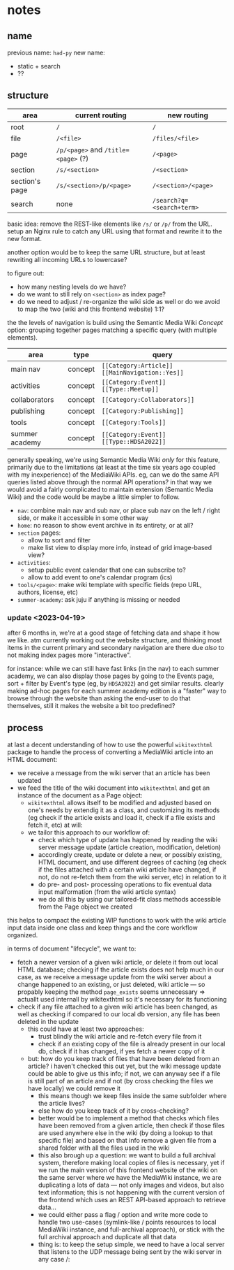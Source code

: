 # notes

## name

previous name: `had-py`
new name: 

  - static + search
  - ??

## structure

| area           | current routing                     | new routing               |
|----------------|-------------------------------------|---------------------------|
| root           | `/`                                 | `/`                       |
| file           | `/<file>`                           | `/files/<file>`           |
| page           | `/p/<page>` and `/title=<page>` (?) | `/<page>`                 |
| section        | `/s/<section>`                      | `/<section>`              |
| section's page | `/s/<section>/p/<page>`             | `/<section>/<page>`       |
| search         | none                                | `/search?q=<search+term>` |

basic idea: remove the REST-like elements like `/s/` or `/p/` from the URL. setup an Nginx rule to catch any URL using that format and rewrite it to the new format.

another option would be to keep the same URL structure, but at least rewriting all incoming URLs to lowercase?

to figure out:

- how many nesting levels do we have?
- do we want to still rely on `<section>` as index page?
- do we need to adjust / re-organize the wiki side as well or do we avoid to map the two (wiki and this frontend website) 1:1?

the the levels of navigation is build using the Semantic Media Wiki *Concept* option: grouping together pages matching a specific query (with multiple elements).

| area                  | type    | query                                          |
|-----------------------|---------|------------------------------------------------|
| main nav              | concept | `[[Category:Article]] [[MainNavigation::Yes]]` |
| activities            | concept | `[[Category:Event]] [[Type::Meetup]]`          |
| collaborators         | concept | `[[Category:Collaborators]]`                   |
| publishing            | concept | `[[Category:Publishing]]`                      |
| tools                 | concept | `[[Category:Tools]]`                           |
| summer academy <year> | concept | `[[Category:Event]] [[Type::HDSA2022]]`        |

generally speaking, we're using Semantic Media Wiki *only* for this feature, primarily due to the limitations (at least at the time six years ago coupled with my inexperience) of the MediaWiki APIs. eg, can we do the same API queries listed above through the normal API operations? in that way we would avoid a fairly complicated to maintain extension (Semantic Media Wiki) and the code would be maybe a little simpler to follow.

- `nav`: combine main nav and sub nav, or place sub nav on the left / right side, or make it accessible in some other way
- `home`: no reason to show event archive in its entirety, or at all?
- `section` pages:
  - allow to sort and filter
  - make list view to display more info, instead of grid image-based view?
- `activities`: 
  - setup public event calendar that one can subscribe to?
  - allow to add event to one's calendar program (ics)
- `tools/<page>`: make wiki template with specific fields (repo URL, authors, license, etc)
- `summer-academy`: ask juju if anything is missing or needed

### update <2023-04-19>

after 6 months in, we're at a good stage of fetching data and shape it how we like. atm currently working out the website structure, and thinking most items in the current primary and secondary navigation are there due *also* to not making index pages more "interactive". 

for instance: while we can still have fast links (in the nav) to each summer academy, we can also display those pages by going to the Events page, sort + filter by Event's type (eg, by `HDSA2022`) and get similar results. clearly making ad-hoc pages for each summer academy edition is a "faster" way to browse through the website than asking the end-user to do that themselves, still it makes the website a bit too predefined?

## process

at last a decent understanding of how to use the powerful `wikitexthtml` package to handle the process of converting a MediaWiki article into an HTML document:

- we receive a message from the wiki server that an article has been updated
- we feed the title of the wiki document into `wikitexthtml` and get an instance of the document as a Page object:
  - `wikitexthtml` allows itself to be modified and adjusted based on one's needs by extendig it as a class, and customizing its methods (eg check if the article exists and load it, check if a file exists and fetch it, etc) at will:
  - we tailor this approach to our workflow of:
    - check which type of update has happened by reading the wiki server message update (article creation, modification, deletion)
    - accordingly create, update or delete a new, or possibly existing, HTML document, and use different degrees of caching (eg check if the files attached with a certain wiki article have changed, if not, do not re-fetch them from the wiki server, etc) in relation to it
    - do pre- and post- processing operations to fix eventual data input malformation (from the wiki article syntax)
    - we do all this by using our tailored-fit class methods accessible from the Page object we created
    
this helps to compact the existing WIP functions to work with the wiki article input data inside one class and keep things and the core workflow organized.
    
in terms of document "lifecycle", we want to:

- fetch a newer version of a given wiki article, or delete it from out local HTML database; checking if the article exists does not help much in our case, as we receive a message update from the wiki server about a change happened to an existing, or just deleted, wiki article — so propably keeping the method `page_exists` seems unnecessary => actuallt used internall by wikitexthtml so it's necessary for its functioning
- check if any file attached to a given wiki article has been changed, as well as checking if compared to our local db version, any file has been deleted in the update
  - this could have at least two approaches:
    - trust blindly the wiki article and re-fetch every file from it
    - check if an existing copy of the file is already present in our local db, check if it has changed, if yes fetch a newer copy of it
  - but: how do you keep track of files that have been deleted from an article? i haven't checked this out yet, but the wiki message update could be able to give us this info; if not, we can anyway see if a file is still part of an article and if not (by cross checking the files we have locally) we could remove it
    - this means though we keep files inside the same subfolder where the article lives?
    - else how do you keep track of it by cross-checking?
    - better would be to implement a method that checks which files have been removed from a given article, then check if those files are used anywhere else in the wiki (by doing a lookup to that specific file) and based on that info remove a given file from a shared folder with all the files used in the wiki
    - this also brough up a question: we want to build a full archival system, therefore making local copies of files is necessary, yet if we run the main version of this frontend website of the wiki on the same server where we have the MediaWiki instance, we are duplicating a lots of data — not only images and videos, but also text information; this is not happening with the current version of the frontend which uses an REST API-based approach to retrieve data...
    - we could either pass a flag / option and write more code to handle two use-cases (symlink-like / points resources to local MediaWiki instance, and full-archival approach), or stick with the full archival approach and duplicate all that data
    - thing is: to keep the setup simple, we need to have a local server that listens to the UDP message being sent by the wiki server in any case /:
    
